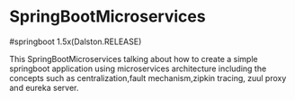 # SpringBootMicroservices

#springboot 1.5x(Dalston.RELEASE) 

This SpringBootMicroservices talking about how to create a simple springboot application using microservices architecture including the concepts such as centralization,fault mechanism,zipkin tracing, zuul proxy and eureka server.
